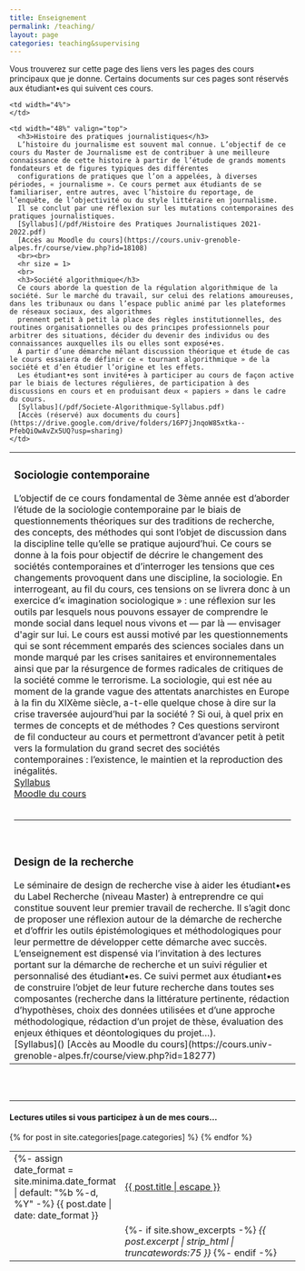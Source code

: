 ```yaml
---
title: Enseignement
permalink: /teaching/
layout: page
categories: teaching&supervising
---
```


Vous trouverez sur cette page des liens vers les pages des cours principaux que je donne. Certains documents sur ces pages sont réservés aux étudiant•es qui suivent ces cours.

<table>
  <tr>
    <td width="48%" valign="top">
      <h3>Sociologie contemporaine</h3>
      L’objectif de ce cours fondamental de 3ème année est d’aborder l’étude de la sociologie contemporaine par le biais de questionnements théoriques sur des traditions de recherche, des concepts, des méthodes qui sont l’objet de discussion 
      dans la discipline telle qu’elle se pratique aujourd’hui. Ce cours se donne à la fois pour objectif de décrire le changement des sociétés contemporaines et d’interroger les tensions que ces changements provoquent dans une discipline, 
      la sociologie. En interrogeant, au fil du cours, ces tensions on se livrera donc à un exercice d’« imagination sociologique » : une réflexion sur les outils par lesquels nous pouvons essayer de comprendre le monde social dans lequel nous vivons 
      et — par là — envisager d'agir sur lui.
      Le cours est aussi motivé par les questionnements qui se sont récemment emparés des sciences sociales dans un monde marqué par les crises sanitaires et environnementales ainsi que par la résurgence de formes radicales de critiques de la société 
      comme le terrorisme. La sociologie, qui est née au moment de la grande vague des attentats anarchistes en Europe à la fin du XIXème siècle, a-t-elle quelque chose à dire sur la crise traversée aujourd’hui par la société ? Si oui, à quel prix 
      en termes de concepts et de méthodes ? Ces questions serviront de fil conducteur au cours et permettront d’avancer petit à petit vers la formulation du grand secret des sociétés contemporaines : l’existence, le maintien et la reproduction des inégalités.
      <br>
      <a href="https://gillesbastin.github.io/pdf/Sociologie_contemporaine_2022-2023_Syllabus.pdf">Syllabus</a>
      <br>
      <a href="https://cours.univ-grenoble-alpes.fr/course/view.php?id=16967">Moodle du cours</a>
      <br><br>
      <hr size = 1>
      <br>
      <h3>Design de la recherche</h3>
      Le séminaire de design de recherche vise à aider les étudiant•es du Label Recherche (niveau Master) à entreprendre ce qui constitue souvent leur premier travail de recherche. Il s’agit donc de proposer une réflexion autour de la démarche de recherche 
      et d’offrir les outils épistémologiques et méthodologiques pour leur permettre de développer cette démarche avec succès. L’enseignement est dispensé via l’invitation à des lectures portant sur la démarche de recherche et un suivi régulier et personnalisé 
      des étudiant•es. Ce suivi permet aux étudiant•es de construire l’objet de leur future recherche dans toutes ses composantes (recherche dans la littérature pertinente, rédaction d’hypothèses, choix des données utilisées et d’une approche méthodologique, 
      rédaction d’un projet de thèse, évaluation des enjeux éthiques et déontologiques du projet…).
      <br>
      [Syllabus]()
      [Accès au Moodle du cours](https://cours.univ-grenoble-alpes.fr/course/view.php?id=18277)
    </td>
      
    <td width="4%">
    </td>
      
    <td width="48%" valign="top">
      <h3>Histoire des pratiques journalistiques</h3>
      L’histoire du journalisme est souvent mal connue. L’objectif de ce cours du Master de Journalisme est de contribuer à une meilleure connaissance de cette histoire à partir de l’étude de grands moments fondateurs et de figures typiques des différentes 
      configurations de pratiques que l’on a appelées, à diverses périodes, « journalisme ». Ce cours permet aux étudiants de se familiariser, entre autres, avec l’histoire du reportage, de l’enquête, de l’objectivité ou du style littéraire en journalisme. 
      Il se conclut par une réflexion sur les mutations contemporaines des pratiques journalistiques.
      [Syllabus](/pdf/Histoire des Pratiques Journalistiques 2021-2022.pdf)
      [Accès au Moodle du cours](https://cours.univ-grenoble-alpes.fr/course/view.php?id=18108)
      <br><br>
      <hr size = 1>
      <br>
      <h3>Société algorithmique</h3>
      Ce cours aborde la question de la régulation algorithmique de la société. Sur le marché du travail, sur celui des relations amoureuses, dans les tribunaux ou dans l’espace public animé par les plateformes de réseaux sociaux, des algorithmes 
      prennent petit à petit la place des règles institutionnelles, des routines organisationnelles ou des principes professionnels pour arbitrer des situations, décider du devenir des individus ou des connaissances auxquelles ils ou elles sont exposé•es. 
      À partir d’une démarche mêlant discussion théorique et étude de cas le cours essaiera de définir ce « tournant algorithmique » de la société et d’en étudier l’origine et les effets.
      Les étudiant•es sont invité•es à participer au cours de façon active par le biais de lectures régulières, de participation à des discussions en cours et en produisant deux « papiers » dans le cadre du cours.
      [Syllabus](/pdf/Societe-Algorithmique-Syllabus.pdf)
      [Accès (réservé) aux documents du cours](https://drive.google.com/drive/folders/16P7jJnqoW85xtka--PfebQiOwAvZx5UQ?usp=sharing)
    </td>
  </tr>
</table>

<br><br>

---

<h4>Lectures utiles si vous participez à un de mes cours…</h4>
<table style="width:100%;border:none;">
{% for post in site.categories[page.categories] %}
  <tr>
    <td style="width:15%;border:none;">
    {%- assign date_format = site.minima.date_format | default: "%b %-d, %Y" -%}
    <span>{{ post.date | date: date_format }}</span>
    </td>
    <td style="border:none;">
      <a href="{{ post.url | relative_url }}">
        {{ post.title | escape }}
      </a>
    </td>
  </tr>
  <tr>
    <td style="width:15%;border:none;">
    </td>
    <td style="border:none;">
    {%- if site.show_excerpts -%}
      <i>{{ post.excerpt | strip_html | truncatewords:75 }}</i>
    {%- endif -%}
    </td>
  </tr>
  {% endfor %}
</table>
